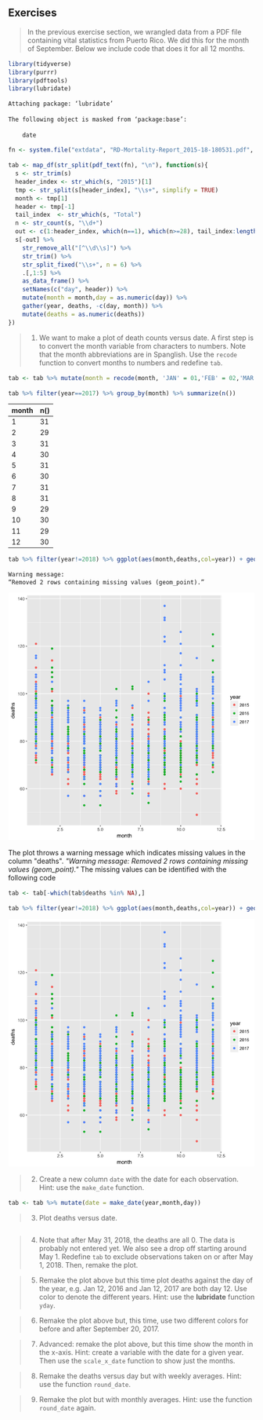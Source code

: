 
## Exercises

>In the previous exercise section, we wrangled data from a PDF file containing vital statistics from Puerto Rico. We did this for the month of September. Below we include code that does it for all 12 months.


```R
library(tidyverse)
library(purrr)
library(pdftools)
library(lubridate)
```

    
    Attaching package: ‘lubridate’
    
    The following object is masked from ‘package:base’:
    
        date
    



```R
fn <- system.file("extdata", "RD-Mortality-Report_2015-18-180531.pdf", package="dslabs")
```


```R
tab <- map_df(str_split(pdf_text(fn), "\n"), function(s){
  s <- str_trim(s)
  header_index <- str_which(s, "2015")[1]
  tmp <- str_split(s[header_index], "\\s+", simplify = TRUE)
  month <- tmp[1]
  header <- tmp[-1]
  tail_index  <- str_which(s, "Total")
  n <- str_count(s, "\\d+")
  out <- c(1:header_index, which(n==1), which(n>=28), tail_index:length(s))
  s[-out] %>%
    str_remove_all("[^\\d\\s]") %>%
    str_trim() %>%
    str_split_fixed("\\s+", n = 6) %>%
    .[,1:5] %>%
    as_data_frame() %>% 
    setNames(c("day", header)) %>%
    mutate(month = month,day = as.numeric(day)) %>%
    gather(year, deaths, -c(day, month)) %>%
    mutate(deaths = as.numeric(deaths))
})
```

>1. We want to make a plot of death counts versus date. A first step is to convert the month variable from characters to numbers. Note that the month abbreviations are in Spanglish. Use the `recode` function to convert months to numbers and redefine `tab`.


```R
tab <- tab %>% mutate(month = recode(month, 'JAN' = 01,'FEB' = 02,'MAR' = 03,'APR' = 04,'MAY' = 05,'JUN' = 06,'JUL' = 07,'AUG' = 08,'AGO' = 08,'SEP' = 09,'OCT' = 10,'NOV' = 11,'DEC' = 12,))
```


```R
tab %>% filter(year==2017) %>% group_by(month) %>% summarize(n()) 
```


<table>
<thead><tr><th scope=col>month</th><th scope=col>n()</th></tr></thead>
<tbody>
	<tr><td> 1</td><td>31</td></tr>
	<tr><td> 2</td><td>29</td></tr>
	<tr><td> 3</td><td>31</td></tr>
	<tr><td> 4</td><td>30</td></tr>
	<tr><td> 5</td><td>31</td></tr>
	<tr><td> 6</td><td>30</td></tr>
	<tr><td> 7</td><td>31</td></tr>
	<tr><td> 8</td><td>31</td></tr>
	<tr><td> 9</td><td>29</td></tr>
	<tr><td>10</td><td>30</td></tr>
	<tr><td>11</td><td>29</td></tr>
	<tr><td>12</td><td>30</td></tr>
</tbody>
</table>




```R
tab %>% filter(year!=2018) %>% ggplot(aes(month,deaths,col=year)) + geom_point()
```

    Warning message:
    “Removed 2 rows containing missing values (geom_point).”


![png](output_8_1.png)


The plot throws a warning message which indicates missing values in the column "deaths".
*"Warning message: Removed 2 rows containing missing values (geom_point)."*
The missing values can be identified with the following code


```R
tab <- tab[-which(tab$deaths %in% NA),]
```


```R
tab %>% filter(year!=2018) %>% ggplot(aes(month,deaths,col=year)) + geom_point()
```


![png](output_11_0.png)


>2. Create a new column `date` with the date for each observation. Hint: use the `make_date` function.


```R
tab <- tab %>% mutate(date = make_date(year,month,day))
```

>3. Plot deaths versus date.


```R

```

>4. Note that after May 31, 2018, the deaths are all 0. The data is probably not entered yet. We also see a drop off starting around May 1. Redefine `tab` to exclude observations taken on or after May 1, 2018. Then, remake the plot.

>5. Remake the plot above but this time plot deaths against the day of the year, e.g. Jan 12, 2016 and Jan 12, 2017 are both day 12. Use color to denote the different years. Hint: use the __lubridate__ function `yday`.

>6. Remake the plot above but, this time, use two different colors for before and after September 20, 2017.

>7. Advanced: remake the plot above, but this time show the month in the x-axis. Hint: create a variable with the date for a given year. Then use the `scale_x_date` function to show just the months.

>8. Remake the deaths versus day but with weekly averages. Hint: use the function `round_date`.

>9. Remake the plot but with monthly averages. Hint: use the function `round_date` again.


```R

```
